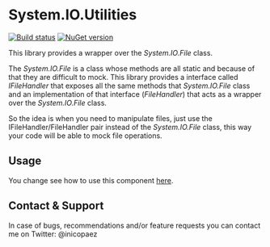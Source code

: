 System.IO.Utilities
===================

[![Build status](https://ci.appveyor.com/api/projects/status/r8hur4kbfalqfudg?svg=true)](https://ci.appveyor.com/project/nicopaez/system-io-utilities) [![NuGet version](https://badge.fury.io/nu/system.io.utilities.svg)](https://badge.fury.io/nu/system.io.utilities)


This library provides a wrapper over the _System.IO.File_ class. 

The _System.IO.File_ is a class whose methods are all static and because of that they are difficult to mock. This library provides a interface called _IFileHandler_ that exposes all the same methods that _System.IO.File_ class and an implementation of that interface (_FileHandler_) that acts as a wrapper over the _System.IO.File_ class.

So the idea is when you need to manipulate files, just use the IFileHandler/FileHandler pair instead of the _System.IO.File_  class, this way your code will be able to mock file operations.

Usage
-----

You change see how to use this component [here](https://github.com/nicopaez/System.IO.Utilities/blob/master/System.IO.Utilities.Tests/IFileHandlerTest.cs).

Contact & Support
-----------------

In case of bugs, recommendations and/or feature requests you can contact me on Twitter: @inicopaez



 
